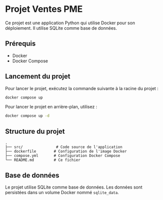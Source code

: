 # Projet Ventes PME

Ce projet est une application Python qui utilise Docker pour son déploiement. Il utilise SQLite comme base de données.

## Prérequis

- Docker
- Docker Compose

## Lancement du projet

Pour lancer le projet, exécutez la commande suivante à la racine du projet :

```bash
docker compose up
```

Pour lancer le projet en arrière-plan, utilisez :

```bash
docker compose up -d
```

## Structure du projet

```
.
├── src/               # Code source de l'application
├── dockerfile        # Configuration de l'image Docker
├── compose.yml       # Configuration Docker Compose
└── README.md         # Ce fichier
```

## Base de données

Le projet utilise SQLite comme base de données. Les données sont persistées dans un volume Docker nommé `sqlite_data`.
